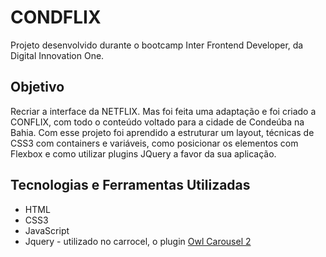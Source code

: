 # CONDFLIX
Projeto desenvolvido durante o bootcamp Inter Frontend Developer, da Digital Innovation One. 

## Objetivo
Recriar a interface da NETFLIX. Mas foi feita uma adaptação e foi criado a CONFLIX, com todo o conteúdo voltado para a cidade de Condeúba na Bahia. Com esse projeto foi aprendido a estruturar um layout, técnicas de CSS3 com containers e variáveis, como posicionar os elementos com Flexbox e como utilizar plugins JQuery a favor da sua aplicação.

## Tecnologias e Ferramentas Utilizadas
 - HTML
 - CSS3
 - JavaScript
 - Jquery - utilizado no carrocel, o plugin [Owl Carousel 2](https://owlcarousel2.github.io/OwlCarousel2/) 
